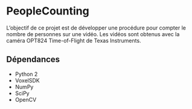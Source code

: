 # PeopleCounting
L’objectif de ce projet est de développer une procédure pour compter le nombre de personnes sur une vidéo.
Les vidéos sont obtenus avec la caméra OPT824 Time-of-Flight de Texas Instruments.

## Dépendances
* Python 2
* VoxelSDK
* NumPy
* SciPy
* OpenCV


